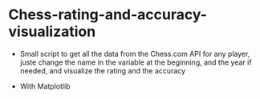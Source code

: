 # Chess-rating-and-accuracy-visualization

- Small script to get all the data from the Chess.com API for any player, juste change the name in the variable at the beginning, and the year if needed, and visualize the rating and the accuracy

- With Matplotlib
